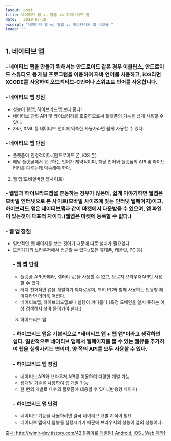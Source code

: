 ```yaml
---
layout: post
title: 네이티브 앱 vs 웹앱 vs 하이브리드 웹
date:   2018-07-10
excerpt: "네이티브 앱 vs 웹앱 vs 하이브리드 웹 비교를 "
image: ""
---
```

<div class="row">
   <div class="6u 12u$(small)">
     <h2>1. 네이티브 앱</h2>
        <h3>- 네이티브 앱을 만들기 위해서는 안드로이드 같은 경우 이클립스, 안드로이드 스튜디오 등 개발 프로그램을 이용하여 자바 언어를 사용하고,                iOS라면 XCODE를 사용하여 오브젝티브-C언어나 스위프트 언어를 사용합니다.
         </h3>

  <h3>- 네이티브 앱 장점</h3> 
  <ul>
    <li>성능이 웹앱, 하이브리드앱 보다 좋다! </li> 
    <li>네이티브 관련 API 및 라이브러리를 호출하므로써 플랫폼의 기능을 쉽게 사용할 수 있다.  </li>
    <li>자바, XML 등 네이티브 언어에 익숙한 사용자라면 쉽게 사용할 수 있다.  </li>
  </ul>
  
  <h3>- 네이티브 앱 단점</h3> 
  <ul>
    <li> 플랫폼이 한정적이다.(안드로이드 폰, iOS 폰) </li>
    <li> 해당 플랫폼에서 요구하는 언어가 제약적이며, 해당 언어와 플랫폼의 API 및 라이브러리를 다루는데 익숙해야 한다. </li>
   </ul>


2. 웹 앱(모바일버전 웹사이트) 
  <h3>- 웹앱과 하이브리드앱을 혼동하는 경우가 많은데, 쉽게 이야기하면 웹앱은 모바일 인터넷으로 본 사이트(모바일 사이즈에 맞는 인터넷 웹페이지)이고, 하이브리드 앱은 네이티브앱과 같이 마켓에서 다운받을 수 있으며, 앱 파일이 있는것이 대표적 차이다.(웹앱은 마켓에 등록할 수 없다.)</h3> 
   
  <h3>- 웹 앱 장점 </h3>
  <ul>
    <li>일반적인 웹 페이지를 보는 것이기 때문에 따로 설치가 필요없다. </li>
    <li> 모든기기와 브러우저에서 접근할 수 있다.(모든 휴대폰, 태블릿, PC 등) </li>

  <h3> - 웹 앱 단점 </h3>
  <ul>
    <li> 플랫폼 API(카메라, 갤러리 등)을 사용할 수 없고, 오로지 브라우저API만 사용할 수 있다. </li>
    <li>터치 친화적인 앱을 개발하기 까다로우며, 특히 PC와 함께 사용하는 반응형 페이지라면 더더욱 어렵다. </li>
    <li>네이티브앱, 하이브리드앱보다 실행이 까다롭다.(특정 도메인을 알지 못하는 이상 검색해서 찾아 들어가야 한다.) </li>
  </ul>

3. 하이브리드 앱 
  <h3>- 하이브리드 앱은 기본적으로 "네이티브 앱 + 웹 앱"이라고 생각하면 쉽다. 일반적으로 네이티브 앱에서 웹페이지를 볼 수 있는 웹뷰를 추가하여 웹을 실행시키는 편이며, 양 쪽의 API를 모두 사용할 수 있다. </h3>
   
 <h3> - 하이브리드 앱 장점 </h3>
 <ul>
    <li> 네이티브 API와 브라우저 API를 이용하여 다양한 개발 가능 </li>
    <li> 웹개발 기술을 사용하여 앱 개발 가능 </li>
    <li> 한 번의 개발로 다수의 플랫폼에 대응할 수 있다.(반응형 페이지)</li>
  </ul>

  <h3>- 하이브리드 앱 단점 </h3>
  <ul>
    <li> 네이티브 기능을 사용하려면 결국 네이티브 개발 지식이 필요 </li>
    <li> 네이티브 앱에서 웹뷰를 실행시기키 때문에 브라우저의 성능이 앱의 성능이다. </li>
  </ul>
  </div>
</div>
<a href="http://wimir-dev.tistory.com/42">출처: http://wimir-dev.tistory.com/42 [[위미르 개발팀] Android, iOS , Web 제작]</a>

